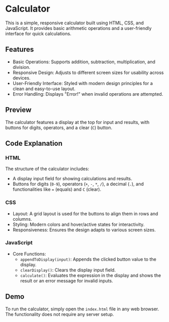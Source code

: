 # Calculator

This is a simple, responsive calculator built using HTML, CSS, and JavaScript. It provides basic arithmetic operations and a user-friendly interface for quick calculations.

## Features
- Basic Operations: Supports addition, subtraction, multiplication, and division.
- Responsive Design: Adjusts to different screen sizes for usability across devices.
- User-Friendly Interface: Styled with modern design principles for a clean and easy-to-use layout.
- Error Handling: Displays "Error!" when invalid operations are attempted.

## Preview
The calculator features a display at the top for input and results, with buttons for digits, operators, and a clear (`C`) button.

## Code Explanation

### HTML
The structure of the calculator includes:
- A display input field for showing calculations and results.
- Buttons for digits (`0-9`), operators (`+`, `-`, `*`, `/`), a decimal (`.`), and functionalities like `=` (equals) and `C` (clear).

### CSS
- Layout: A grid layout is used for the buttons to align them in rows and columns.
- Styling: Modern colors and hover/active states for interactivity.
- Responsiveness: Ensures the design adapts to various screen sizes.

### JavaScript
- Core Functions:
  - `appendToDisplay(input)`: Appends the clicked button value to the display.
  - `clearDisplay()`: Clears the display input field.
  - `calculate()`: Evaluates the expression in the display and shows the result or an error message for invalid inputs.

## Demo
To run the calculator, simply open the `index.html` file in any web browser. The functionality does not require any server setup.
